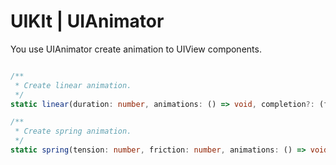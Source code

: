 # UIKIt | UIAnimator

You use UIAnimator create animation to UIView components. 

```typescript

/**
 * Create linear animation.
 */
static linear(duration: number, animations: () => void, completion?: (finished: boolean) => void): void

/**
 * Create spring animation.
 */
static spring(tension: number, friction: number, animations: () => void, completion?: () => void): void
```
